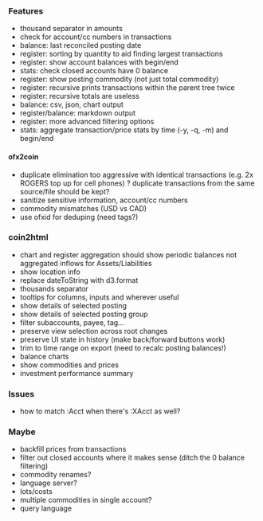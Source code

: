 ### Features

- thousand separator in amounts
- check for account/cc numbers in transactions
- balance: last reconciled posting date
- register: sorting by quantity to aid finding largest transactions
- register: show account balances with begin/end
- stats: check closed accounts have 0 balance
- register: show posting commodity (not just total commodity)
- register: recursive prints transactions within the parent tree twice
- register: recursive totals are useless
- balance: csv, json, chart output
- register/balance: markdown output
- register: more advanced filtering options
- stats: aggregate transaction/price stats by time (-y, -q, -m) and begin/end

#### ofx2coin

- duplicate elimination too aggressive with identical transactions (e.g. 2x ROGERS top up for cell phones)
  ? duplicate transactions from the same source/file should be kept?
- sanitize sensitive information, account/cc numbers
- commodity mismatches (USD vs CAD)
- use ofxid for deduping (need tags?)

### coin2html

- chart and register aggregation should show periodic balances not aggregated inflows for Assets/Liabilities
- show location info
- replace dateToString with d3.format
- thousands separator
- tooltips for columns, inputs and wherever useful
- show details of selected posting
- show details of selected posting group
- filter subaccounts, payee, tag...
- preserve view selection across root changes
- preserve UI state in history (make back/forward buttons work)
- trim to time range on export (need to recalc posting balances!)
- balance charts
- show commodities and prices
- investment performance summary

### Issues

- how to match :Acct when there's :XAcct as well?

### Maybe

- backfill prices from transactions
- filter out closed accounts where it makes sense (ditch the 0 balance filtering)
- commodity renames?
- language server?
- lots/costs
- multiple commodities in single account?
- query language
